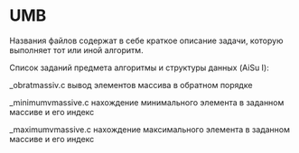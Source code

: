 # UMB


Названия файлов содержат в себе краткое описание задачи, которую выполняет тот или иной алгоритм.

Список заданий предмета алгоритмы и структуры данных (AiSu I):

_obratmassiv.c  вывод элементов массива в обратном порядке

_minimumvmassive.c нахождение минимального элемента в заданном массиве и его индекс

_maximumvmassive.c нахождение максимального элемента в заданном массиве и его индекс
